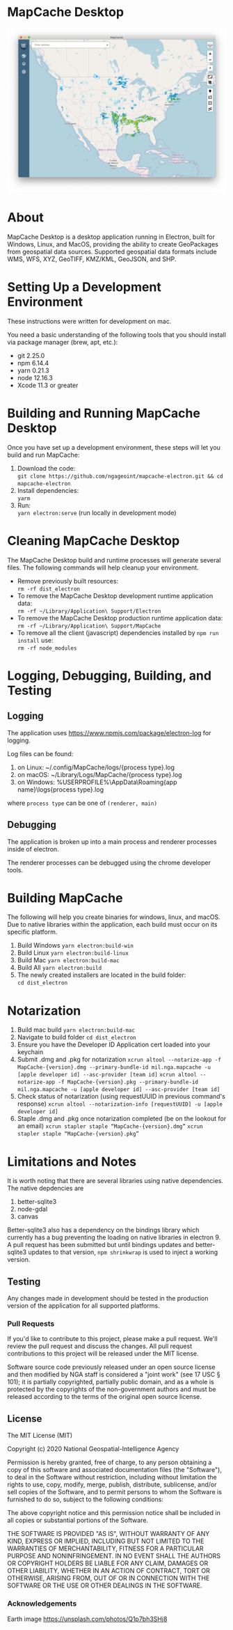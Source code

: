 # MapCache Desktop
![MapCache](images/screenshots/application.png)


# About
MapCache Desktop is a desktop application running in Electron, built for Windows, Linux, and MacOS, providing the ability to create GeoPackages from geospatial data sources. Supported geospatial data formats include WMS, WFS, XYZ, GeoTIFF, KMZ/KML, GeoJSON, and SHP.

# Setting Up a Development Environment
These instructions were written for development on mac.

You need a basic understanding of the following tools that you should install via package manager (brew, apt, etc.):  
* git 2.25.0
* npm 6.14.4
* yarn 0.21.3
* node 12.16.3
* Xcode 11.3 or greater

# Building and Running MapCache Desktop
Once you have set up a development environment, these steps will let you build and run MapCache:
1. Download the code:  
`git clone https://github.com/ngageoint/mapcache-electron.git && cd mapcache-electron`
2. Install dependencies:  
`yarm`
3. Run:  
`yarn electron:serve` (run locally in development mode)

# Cleaning MapCache Desktop
The MapCache Desktop build and runtime processes will generate several files. The following commands will help cleanup your environment.
* Remove previously built resources:  
`rm -rf dist_electron`
* To remove the MapCache Desktop development runtime application data:  
`rm -rf ~/Library/Application\ Support/Electron`
* To remove the MapCache Desktop production runtime application data:  
`rm -rf ~/Library/Application\ Support/MapCache`
* To remove all the client (javascript) dependencies installed by `npm run install` use:  
`rm -rf node_modules`

# Logging, Debugging, Building, and Testing

## Logging
The application uses https://www.npmjs.com/package/electron-log for logging.

Log files can be found:
1. on Linux: ~/.config/MapCache/logs/{process type}.log
2. on macOS: ~/Library/Logs/MapCache/{process type}.log
3. on Windows: %USERPROFILE%\AppData\Roaming\{app name}\logs\{process type}.log

where `process type` can be one of `(renderer, main)`

## Debugging
The application is broken up into a main process and renderer processes inside of electron. 

The renderer processes can be debugged using the chrome developer tools.

# Building MapCache
The following will help you create binaries for windows, linux, and macOS. Due to native libraries within the application, each build must occur on its specific platform.  

1. Build Windows
`yarn electron:build-win`
2. Build Linux
`yarn electron:build-linux`
3. Build Mac
`yarn electron:build-mac`
4. Build All
`yarn electron:build`
4. The newly created installers are located in the build folder:  
`cd dist_electron`

# Notarization
1. Build mac build
`yarn electron:build-mac`
2. Navigate to build folder
`cd dist_electron`
3. Ensure you have the Developer ID Application cert loaded into your keychain
4. Submit .dmg and .pkg for notarization
`xcrun altool --notarize-app -f MapCache-{version}.dmg --primary-bundle-id mil.nga.mapcache -u [apple developer id] --asc-provider [team id]`
`xcrun altool --notarize-app -f MapCache-{version}.pkg --primary-bundle-id mil.nga.mapcache -u [apple developer id] --asc-provider [team id]`
5. Check status of notarization (using requestUUID in previous command's response)
`xcrun altool --notarization-info [requestUUID] -u [apple developer id]`
6. Staple .dmg and .pkg once notarization completed (be on the lookout for an email)
`xcrun stapler staple “MapCache-{version}.dmg”`
`xcrun stapler staple “MapCache-{version}.pkg”`

# Limitations and Notes
It is worth noting that there are several libraries using native dependencies. The native depdencies are
1. better-sqlite3
2. node-gdal
3. canvas

Better-sqlite3 also has a dependency on the bindings library which currently has a bug preventing the loading on native libraries in electron 9. A pull request has been submitted but until bindings updates and better-sqlite3 updates to that version, `npm shrinkwrap` is used to inject a working version.


## Testing
Any changes made in development should be tested in the production version of the application for all supported platforms.

### Pull Requests ###
If you'd like to contribute to this project, please make a pull request. We'll review the pull request and discuss the changes. All pull request contributions to this project will be released under the MIT license.

Software source code previously released under an open source license and then modified by NGA staff is considered a "joint work" (see 17 USC § 101); it is partially copyrighted, partially public domain, and as a whole is protected by the copyrights of the non-government authors and must be released according to the terms of the original open source license.

## License

The MIT License (MIT)

Copyright (c) 2020 National Geospatial-Intelligence Agency

Permission is hereby granted, free of charge, to any person obtaining a copy
of this software and associated documentation files (the "Software"), to deal
in the Software without restriction, including without limitation the rights
to use, copy, modify, merge, publish, distribute, sublicense, and/or sell
copies of the Software, and to permit persons to whom the Software is
furnished to do so, subject to the following conditions:

The above copyright notice and this permission notice shall be included in all
copies or substantial portions of the Software.

THE SOFTWARE IS PROVIDED "AS IS", WITHOUT WARRANTY OF ANY KIND, EXPRESS OR
IMPLIED, INCLUDING BUT NOT LIMITED TO THE WARRANTIES OF MERCHANTABILITY,
FITNESS FOR A PARTICULAR PURPOSE AND NONINFRINGEMENT. IN NO EVENT SHALL THE
AUTHORS OR COPYRIGHT HOLDERS BE LIABLE FOR ANY CLAIM, DAMAGES OR OTHER
LIABILITY, WHETHER IN AN ACTION OF CONTRACT, TORT OR OTHERWISE, ARISING FROM,
OUT OF OR IN CONNECTION WITH THE SOFTWARE OR THE USE OR OTHER DEALINGS IN THE
SOFTWARE.

### Acknowledgements
Earth image
https://unsplash.com/photos/Q1p7bh3SHj8
